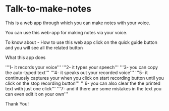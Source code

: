 # Talk-to-make-notes
This is a web app through which you can make notes with your voice.

You can use this web-app for making notes via your voice.

To know about - How to use this web app click on the quick guide button and you will see all the related button

What this app does

'''1- it records your voice'''
'''2- it types your speech'''
'''3- you can copy the auto-typed text'''
'''4- it speaks out your recorded voice'''
'''5- it continuosly captures your when you click on start recording button until you click on the stop recording button'''
'''6- you can also clear the the printed text with just one click'''
'''7- and if there are some mistakes in the text you can even edit it on your own'''

Thank You!
